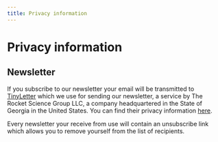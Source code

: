 ```yaml
---
title: Privacy information
---
```


# Privacy information

## Newsletter

If you subscribe to our newsletter your email will be transmitted to
[TinyLetter](https://tinyletter.com) which we use for sending our newsletter, a
service by The Rocket Science Group LLC, a company headquartered in the State of
Georgia in the United States. You can find their privacy information
[here](https://mailchimp.com/legal/privacy/).

Every newsletter your receive from use will contain an unsubscribe link which
allows you to remove yourself from the list of recipients.
